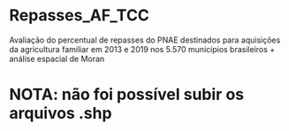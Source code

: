 # Repasses_AF_TCC
Avaliação do percentual de repasses do PNAE destinados para aquisições da agricultura familiar em 2013 e 2019 nos 5.570 municípios brasileiros + análise espacial de Moran

# NOTA: não foi possível subir os arquivos .shp
